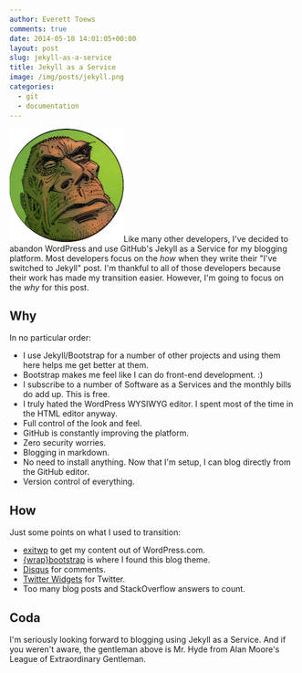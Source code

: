 ```yaml
---
author: Everett Toews
comments: true
date: 2014-05-18 14:01:05+00:00
layout: post
slug: jekyll-as-a-service
title: Jekyll as a Service
image: /img/posts/jekyll.png
categories:
  - git
  - documentation
---
```


<img class="img-right" src="/img/posts/jekyll.png"/>Like many other developers, I've decided to abandon WordPress and use GitHub's Jekyll as a Service for my blogging platform. Most developers focus on the _how_ when they write their "I've switched to Jekyll" post. I'm thankful to all of those developers because their work has made my transition easier. However, I'm going to focus on the _why_ for this post.

<!--more-->

## Why

In no particular order:

  * I use Jekyll/Bootstrap for a number of other projects and using them here helps me get better at them.
  * Bootstrap makes me feel like I can do front-end development. :)
  * I subscribe to a number of Software as a Services and the monthly bills do add up. This is free.
  * I truly hated the WordPress WYSIWYG editor. I spent most of the time in the HTML editor anyway.
  * Full control of the look and feel.
  * GitHub is constantly improving the platform.
  * Zero security worries.
  * Blogging in markdown.
  * No need to install anything. Now that I'm setup, I can blog directly from the GitHub editor.
  * Version control of everything.

## How

Just some points on what I used to transition:

  * [exitwp](https://github.com/thomasf/exitwp) to get my content out of WordPress.com.
  * [{wrap}bootstrap](https://wrapbootstrap.com/) is where I found this blog theme.
  * [Disqus](http://disqus.com/) for comments.
  * [Twitter Widgets](https://dev.twitter.com/docs/embedded-timelines) for Twitter.
  * Too many blog posts and StackOverflow answers to count.

## Coda

I'm seriously looking forward to blogging using Jekyll as a Service. And if you weren't aware, the gentleman above is Mr. Hyde from Alan Moore's League of Extraordinary Gentleman.
